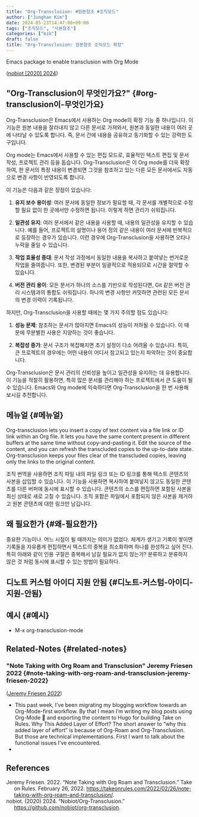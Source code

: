 ```yaml
---
title: "Org-Transclusion: #원본참조 #조직모드"
author: ["Junghan Kim"]
date: 2024-05-23T14:47:00+09:00
tags: ["조직모드", "사본참조"]
categories: ["bib"]
draft: false
title: "Org-Transclusion: 원본참조 조직모드 확장"
---
```


Emacs package to enable transclusion with Org Mode

<!--more-->

(<a href="#citeproc_bib_item_2">nobiot [2020] 2024</a>)


## "Org-Transclusion이 무엇인가요?" {#org-transclusion이-무엇인가요}

Org-Transclusion은 Emacs에서 사용하는 Org mode의 확장 기능 중 하나입니다. 이 기능은 원본 내용을 잘라내지 않고 다른 문서로 가져와서, 원본과 동일한 내용이 여러 곳에 나타날 수 있도록 합니다. 즉, 문서 간에 내용을 공유하고 동기화할 수 있는 강력한 도구입니다.

Org mode는 Emacs에서 사용할 수 있는 편집 모드로, 효율적인 텍스트 편집 및 문서 작성, 프로젝트 관리 등을 돕습니다. Org-Transclusion은 이 Org mode를 더욱 확장하여, 한 문서의 특정 내용이 변경되면 그것을 참조하고 있는 다른 모든 문서에서도 자동으로 변경 사항이 반영되도록 합니다.

이 기능은 다음과 같은 장점이 있습니다:

1.  ****유지 보수 용이성****: 여러 문서에 동일한 정보가 필요할 때, 각 문서를 개별적으로 수정할 필요 없이 한 곳에서만 수정하면 됩니다. 이렇게 하면 관리가 쉬워집니다.

2.  ****일관성 유지****: 여러 문서에서 같은 내용을 사용할 때, 내용의 일관성을 유지할 수 있습니다. 예를 들어, 프로젝트의 설명이나 용어 정의 같은 내용이 여러 문서에 반복적으로 등장하는 경우가 있습니다. 이런 경우에 Org-Transclusion을 사용하면 오타나 누락을 줄일 수 있습니다.

3.  ****작업 효율성 증대****: 문서 작성 과정에서 동일한 내용을 복사하고 붙여넣는 번거로운 작업을 줄여줍니다. 또한, 변경된 부분이 일괄적으로 적용되므로 시간을 절약할 수 있습니다.

4.  ****버전 관리 용이****: 모든 문서가 하나의 소스를 기반으로 작성된다면, Git 같은 버전 관리 시스템과의 통합도 쉬워집니다. 하나의 변경 사항만 커밋하면 관련된 모든 문서의 변경 이력이 기록됩니다.

하지만, Org-Transclusion을 사용할 때에는 몇 가지 주의할 점도 있습니다:

1.  ****성능 문제****: 참조하는 문서가 많아지면 Emacs의 성능이 저하될 수 있습니다. 이 때문에 무분별한 사용은 지양하는 것이 좋습니다.

2.  ****복잡성 증가****: 문서 구조가 복잡해지면 초기 설정이 다소 어려울 수 있습니다. 특히, 큰 프로젝트의 경우에는 어떤 내용이 어디서 참고되고 있는지 파악하는 것이 중요합니다.

Org-Transclusion은 문서 관리의 신뢰성을 높이고 일관성을 유지하는 데 유용합니다. 이 기능을 적절히 활용하면, 특히 많은 문서를 관리해야 하는 프로젝트에서 큰 도움이 될 수 있습니다. Emacs와 Org mode에 익숙하다면 Org-Transclusion을 한 번 사용해 보시길 추천합니다.


## 메뉴얼 {#메뉴얼}

Org-transclusion lets you insert a copy of text content via a file link or ID link within an Org file. It lets you have the same content present in different buffers at the same time without copy-and-pasting it. Edit the source of the content, and you can refresh the transcluded copies to the up-to-date state. Org-transclusion keeps your files clear of the transcluded copies, leaving only the links to the original content.

조직 번역을 사용하면 조직 파일 내의 파일 링크 또는 ID 링크를 통해 텍스트 콘텐츠의 사본을 삽입할 수 있습니다. 이 기능을 사용하면 복사하여 붙여넣지 않고도 동일한 콘텐츠를 다른 버퍼에 동시에 표시할 수 있습니다. 콘텐츠의 소스를 편집하면 포함된 사본을 최신 상태로 새로 고칠 수 있습니다. 조직 포함은 파일에서 포함되지 않은 사본을 제거하고 원본 콘텐츠에 대한 링크만 남깁니다.


## 왜 필요한가 {#왜-필요한가}

중요한 기능이나. 어느 시점이 될 때까지는 의미가 없었다. 체계가 생기고 기록이 쌓이면 기록들을 자유롭게 편집하면서 텍스트의 중복을 최소화하며 하나를 완성하고 싶어 진다. 특히 아래와 같이 인용 구절은 중복해서 남길 필요가 없지 않는가? 분류하고 분류하지 않은 것 처럼 동시에 표시할 수 있는 방법이 필요하다.


## 디노트 커스텀 아이디 지원 안됨 {#디노트-커스텀-아이디-지원-안됨}


## 예시 {#예시}

-   M-x org-transclusion-mode


## Related-Notes {#related-notes}


### "Note Taking with Org Roam and Transclusion" Jeremy Friesen 2022 {#note-taking-with-org-roam-and-transclusion-jeremy-friesen-2022}

(<a href="#citeproc_bib_item_1">Jeremy Friesen 2022</a>)

-   This past week, I’ve been migrating my blogging workflow towards an Org-Mode-first workflow. By that I mean I’m writing my blog posts using Org-Mode 📖 and exporting the content to Hugo for building Take on Rules. Why This Added Layer of Effort? The short answer to “why this added layer of effort” is because of Org-Roam and Org-Transclusion. But those are technical implementations. First I want to talk about the functional issues I’ve encountered.
-

## References

<style>.csl-entry{text-indent: -1.5em; margin-left: 1.5em;}</style><div class="csl-bib-body">
  <div class="csl-entry"><a id="citeproc_bib_item_1"></a>Jeremy Friesen. 2022. “Note Taking with Org Roam and Transclusion.” Take on Rules. February 26, 2022. <a href="https://takeonrules.com/2022/02/26/note-taking-with-org-roam-and-transclusion/">https://takeonrules.com/2022/02/26/note-taking-with-org-roam-and-transclusion/</a>.</div>
  <div class="csl-entry"><a id="citeproc_bib_item_2"></a>nobiot. (2020) 2024. “Nobiot/Org-Transclusion.” <a href="https://github.com/nobiot/org-transclusion">https://github.com/nobiot/org-transclusion</a>.</div>
</div>
